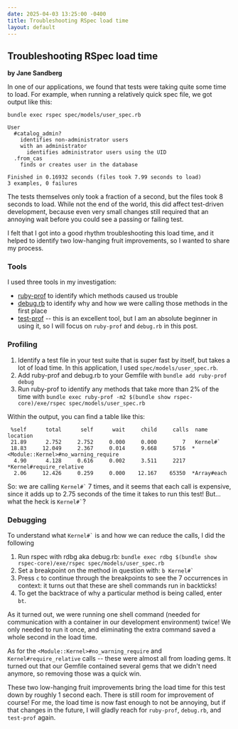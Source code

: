 ```yaml
---
date: 2025-04-03 13:25:00 -0400
title: Troubleshooting RSpec load time
layout: default
---
```


## Troubleshooting RSpec load time
**by Jane Sandberg**

In one of our applications, we found that tests were taking quite some time to load.  For example,
when running a relatively quick spec file, we got output like this:

```
bundle exec rspec spec/models/user_spec.rb

User
  #catalog_admin?
    identifies non-administrator users
    with an administrator
      identifies administrator users using the UID
  .from_cas
    finds or creates user in the database

Finished in 0.16932 seconds (files took 7.99 seconds to load)
3 examples, 0 failures
```

The tests themselves only took a fraction of a second, but the files took 8 seconds to load.
While not the end of the world, this did affect test-driven development, because even very
small changes still required that an annoying wait before you could see a passing or failing
test.

I felt that I got into a good rhythm troubleshooting this load time, and it helped to identify
two low-hanging fruit improvements, so I wanted to share my process.

<!--more-->

### Tools

I used three tools in my investigation:
* [ruby-prof](https://ruby-prof.github.io/) to identify which methods caused us trouble
* [debug.rb](https://github.com/ruby/debug) to identify why and how we were calling those methods in the first place
* [test-prof](https://github.com/test-prof/test-prof) -- this is an excellent tool, but I am an absolute beginner in using it, so I will focus on `ruby-prof` and `debug.rb` in this post.

### Profiling

1. Identify a test file in your test suite that is super fast by itself, but takes a lot of load time.  In this application, I used `spec/models/user_spec.rb`.
1. Add ruby-prof and debug.rb to your Gemfile with `bundle add ruby-prof debug`
1. Run ruby-prof to identify any methods that take more than 2% of the time with
`bundle exec ruby-prof -m2 $(bundle show rspec-core)/exe/rspec spec/models/user_spec.rb`

Within the output, you can find a table like this:

```
 %self      total      self      wait     child     calls  name                           location
 21.89      2.752     2.752     0.000     0.000        7   Kernel#`
 18.83     12.049     2.367     0.014     9.668     5716  *<Module::Kernel>#no_warning_require
  4.90      4.128     0.616     0.002     3.511     2217  *Kernel#require_relative
  2.06     12.426     0.259     0.000    12.167    65350  *Array#each
```

So: we are calling `` Kernel#` `` 7 times, and it seems that each call is expensive, since it adds up
to 2.75 seconds of the time it takes to run this test!  But... what the heck is `` Kernel#` ``?

### Debugging

To understand what `` Kernel#` `` is and how we can reduce the calls, I did the following

1. Run rspec with rdbg aka debug.rb: `bundle exec rdbg $(bundle show rspec-core)/exe/rspec spec/models/user_spec.rb`
1. Set a breakpoint on the method in question with: `` b Kernel#` ``
1. Press `c` to continue through the breakpoints to see the 7 occurrences in context: it turns out that these are shell commands run in backticks!
1. To get the backtrace of why a particular method is being called, enter `bt`.

As it turned out, we were running one shell command (needed for communication with a container in our development
environment) twice!  We only needed to run it once, and eliminating the extra command saved a whole second in the load time.

As for the `<Module::Kernel>#no_warning_require` and `Kernel#require_relative` calls -- these were almost all from loading
gems.  It turned out that our Gemfile contained several gems that we didn't need anymore, so removing those was a quick win.

These two low-hanging fruit improvements bring the load time for this test down by roughly 1 second each.  There is still
room for improvement of course!  For me, the load time is now fast enough to not be annoying, but if that changes in the
future, I will gladly reach for `ruby-prof`, `debug.rb`, and `test-prof` again.

